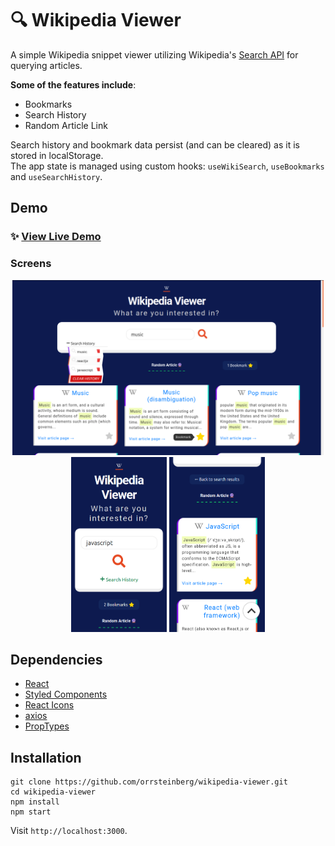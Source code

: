 # 🔍 Wikipedia Viewer

A simple Wikipedia snippet viewer utilizing Wikipedia's [Search API](https://www.mediawiki.org/wiki/API:Search) for querying articles.

**Some of the features include**:

- Bookmarks
- Search History
- Random Article Link

Search history and bookmark data persist (and can be cleared) as it is stored in localStorage.\
The app state is managed using custom hooks: `useWikiSearch`, `useBookmarks` and `useSearchHistory`.

## Demo

### ✨ [View Live Demo](https://wikipedia-snippet-viewer.netlify.app)

### Screens

<p align="center">
  <img src="screenshots/desktop.png" alt="Desktop screenshot" height="280"> <img src="screenshots/mobile_1.png" alt="Mobile screenshot" height="280"> <img src="screenshots/mobile_2.png" alt="Mobile screenshot" height="280">
</p>

## Dependencies

- [React](https://reactjs.org)
- [Styled Components](https://styled-components.com)
- [React Icons](https://react-icons.github.io)
- [axios](https://github.com/axios/axios)
- [PropTypes](https://www.npmjs.com/package/prop-types)

## Installation

```console
git clone https://github.com/orrsteinberg/wikipedia-viewer.git
cd wikipedia-viewer
npm install
npm start
```

Visit `http://localhost:3000`.
